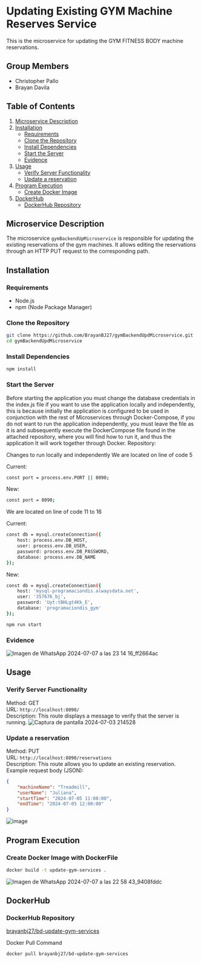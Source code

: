 # Updating Existing GYM Machine Reserves Service

This is the microservice for updating the GYM FITNESS BODY machine reservations.

## Group Members

- Christopher Pallo
- Brayan Davila

## Table of Contents

1. [Microservice Description](#microservice-description)
2. [Installation](#installation)
   - [Requirements](#requirements)
   - [Clone the Repository](#clone-the-repository)
   - [Install Dependencies](#install-dependencies)
   - [Start the Server](#start-the-server)
   - [Evidence](#evidence-create)
3. [Usage](#usage)
   - [Verify Server Functionality](#verify-server-functionality)
   - [Update a reservation](#update-a-reservation)
4. [Program Execution](#program-execution)
   - [Create Docker Image](#create-docker-image)
5. [DockerHub](#dockerhub)
   - [DockerHub Repository](#dockerhub-repository)


## Microservice Description

The microservice `gymBackendUpMicroservice` is responsible for updating the existing reservations of the gym machines. It allows editing the reservations through an HTTP PUT request to the corresponding path.

## Installation

### Requirements

- Node.js
- npm (Node Package Manager)

### Clone the Repository

```sh
git clone https://github.com/BrayanBJ27/gymBackendUpdMicroservice.git
cd gymBackendUpdMicroservice
```

### Install Dependencies
```sh
npm install
```

### Start the Server
Before starting the application you must change the database credentials in the index.js file if you want to use the application locally and independently, this is because initially the application is configured to be used in conjunction with the rest of Microservices through Docker-Compose, if you do not want to run the application independently, you must leave the file as it is and subsequently execute the DockerCompose file found in the attached repository, where you will find how to run it, and thus the application It will work together through Docker.
Repository:

Changes to run locally and independently
We are located on line of code 5

Current:
```sh
const port = process.env.PORT || 8090;
```
New:
```sh
const port = 8090;
```

We are located on line of code 11 to 16

Current:
```sh
const db = mysql.createConnection({
    host: process.env.DB_HOST,
    user: process.env.DB_USER,
    password: process.env.DB_PASSWORD,
    database: process.env.DB_NAME
});
```
New:
```sh
const db = mysql.createConnection({
    host: 'mysql-programaciondis.alwaysdata.net',
    user: '357676_bj',
    password: 'Uyt:tBHLgt4Kk_E',
    database: 'programaciondis_gym'
});

```

```sh
npm run start
```

### Evidence
![Imagen de WhatsApp 2024-07-07 a las 23 14 16_ff2664ac](https://github.com/BrayanBJ27/gymBackendUpdMicroservice/assets/87538474/63291715-c915-4f53-b13c-b56129faf15c)

## Usage

### Verify Server Functionality

Method: GET  
URL: `http://localhost:8090/`  
Description: This route displays a message to verify that the server is running.
![Captura de pantalla 2024-07-03 214528](https://github.com/BrayanBJ27/gymBackendUpdMicroservice/assets/87538474/369a4a65-fb86-482b-80ad-0f67e10e5aba)

### Update a reservation

Method: PUT  
URL: `http://localhost:8090/reservations`  
Description: This route allows you to update an existing reservation.
Example request body (JSON):

```json
{
    "machineName": "Treadmill",
    "userName": "Juliana",
    "startTime": "2024-07-05 11:00:00",
    "endTime": "2024-07-05 12:00:00"
}
```
![image](https://github.com/BrayanBJ27/gymBackendUpdMicroservice/assets/87538474/ba2adb3c-32ac-41bd-9405-0fcd66be5606)

## Program Execution
### Create Docker Image with DockerFile

```sh
docker build -t update-gym-services .
```
![Imagen de WhatsApp 2024-07-07 a las 22 58 43_9408fddc](https://github.com/BrayanBJ27/gymBackendUpdMicroservice/assets/87538474/71a97cfc-4fa1-4014-9b37-c555e2d20808)

## DockerHub
### DockerHub Repository

[brayanbj27/bd-update-gym-services](https://hub.docker.com/r/brayanbj27/bd-update-gym-services)

Docker Pull Command
```sh
docker pull brayanbj27/bd-update-gym-services
```
